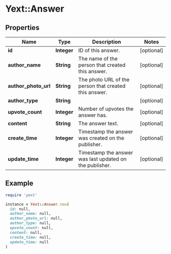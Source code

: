 # Yext::Answer

## Properties

| Name | Type | Description | Notes |
| ---- | ---- | ----------- | ----- |
| **id** | **Integer** | ID of this answer. | [optional] |
| **author_name** | **String** | The name of the person that created this answer. | [optional] |
| **author_photo_url** | **String** | The photo URL of the person that created this answer. | [optional] |
| **author_type** | **String** |  | [optional] |
| **upvote_count** | **Integer** | Number of upvotes the answer has. | [optional] |
| **content** | **String** | The answer text. | [optional] |
| **create_time** | **Integer** | Timestamp the answer was created on the publisher. | [optional] |
| **update_time** | **Integer** | Timestamp the answer was last updated on the publisher. | [optional] |

## Example

```ruby
require 'yext'

instance = Yext::Answer.new(
  id: null,
  author_name: null,
  author_photo_url: null,
  author_type: null,
  upvote_count: null,
  content: null,
  create_time: null,
  update_time: null
)
```

